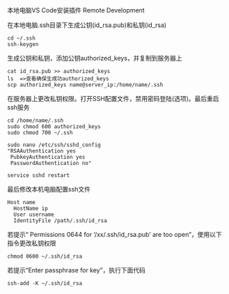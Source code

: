 本地电脑VS Code安装插件 Remote Development

在本地电脑.ssh目录下生成公钥(id_rsa.pub)和私钥(id_rsa)

```
cd ~/.ssh
ssh-keygen
```

生成公钥和私钥，添加公钥authorized_keys，并复制到服务器上

```
cat id_rsa.pub >> authorized_keys
ls  =>查看确保生成功authorized_keys
scp authorized_keys name@server_ip:/home/name/.ssh
```

在服务器上更改私钥权限。打开SSH配置文件，禁用密码登陆(选项)。最后重启ssh服务

```
cd /home/name/.ssh
sudo chmod 600 authorized_keys
sudo chmod 700 ~/.ssh

sudo nano /etc/ssh/sshd_config
"RSAAuthentication yes
 PubkeyAuthentication yes
 PasswordAuthentication no"

service sshd restart
```

最后修改本机电脑配置ssh文件

```
Host name
  HostName ip
  User username
  IdentityFile /path/.ssh/id_rsa
```

若提示“ Permissions 0644 for ‘/xx/.ssh/id_rsa.pub’ are too open”，使用以下指令更改私钥权限

```
chmod 0600 ~/.ssh/id_rsa
```

若提示“Enter passphrase for key”，执行下面代码

```
ssh-add -K ~/.ssh/id_rsa
```
